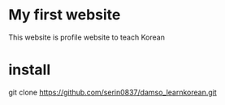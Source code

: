 # My first website

This website is profile website to teach Korean

# install

git clone https://github.com/serin0837/damso_learnkorean.git
